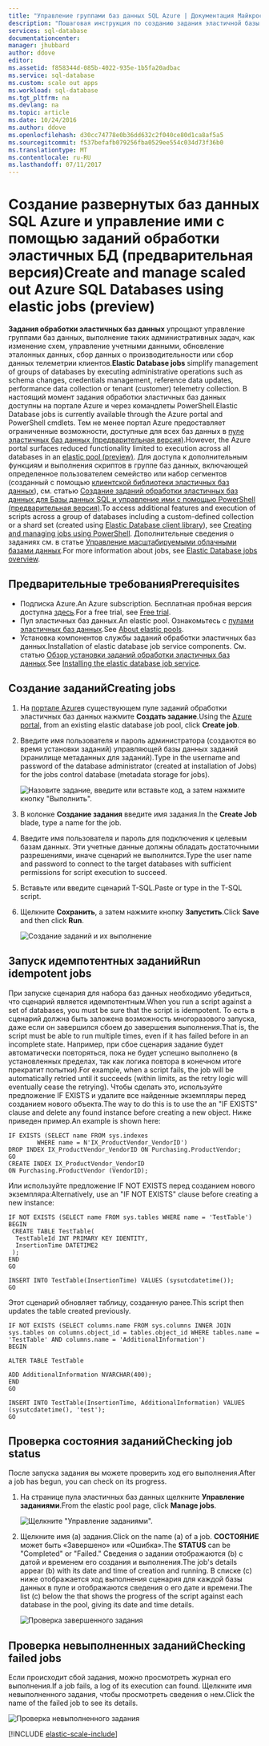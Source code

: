 ```yaml
---
title: "Управление группами баз данных SQL Azure | Документация Майкрософт"
description: "Пошаговая инструкция по созданию задания эластичной базы данных и управлению им."
services: sql-database
documentationcenter: 
manager: jhubbard
author: ddove
editor: 
ms.assetid: f858344d-085b-4022-935e-1b5fa20adbac
ms.service: sql-database
ms.custom: scale out apps
ms.workload: sql-database
ms.tgt_pltfrm: na
ms.devlang: na
ms.topic: article
ms.date: 10/24/2016
ms.author: ddove
ms.openlocfilehash: d30cc74778e0b36dd632c2f040ce80d1ca8af5a5
ms.sourcegitcommit: f537befafb079256fba0529ee554c034d73f36b0
ms.translationtype: MT
ms.contentlocale: ru-RU
ms.lasthandoff: 07/11/2017
---
```

# <a name="create-and-manage-scaled-out-azure-sql-databases-using-elastic-jobs-preview"></a><span data-ttu-id="0210b-103">Создание развернутых баз данных SQL Azure и управление ими с помощью заданий обработки эластичных БД (предварительная версия)</span><span class="sxs-lookup"><span data-stu-id="0210b-103">Create and manage scaled out Azure SQL Databases using elastic jobs (preview)</span></span>


<span data-ttu-id="0210b-104">**Задания обработки эластичных баз данных** упрощают управление группами баз данных, выполнение таких административных задач, как изменение схем, управление учетными данными, обновление эталонных данных, сбор данных о производительности или сбор данных телеметрии клиентов.</span><span class="sxs-lookup"><span data-stu-id="0210b-104">**Elastic Database jobs** simplify management of groups of databases by executing administrative operations such as schema changes, credentials management, reference data updates, performance data collection or tenant (customer) telemetry collection.</span></span> <span data-ttu-id="0210b-105">В настоящий момент задания обработки эластичных баз данных доступны на портале Azure и через командлеты PowerShell.</span><span class="sxs-lookup"><span data-stu-id="0210b-105">Elastic Database jobs is currently available through the Azure portal and PowerShell cmdlets.</span></span> <span data-ttu-id="0210b-106">Тем не менее портал Azure предоставляет ограниченные возможности, доступные для всех баз данных в [пуле эластичных баз данных (предварительная версия)](sql-database-elastic-pool.md).</span><span class="sxs-lookup"><span data-stu-id="0210b-106">However, the Azure portal surfaces reduced functionality limited to execution across all databases in an [elastic pool (preview)](sql-database-elastic-pool.md).</span></span> <span data-ttu-id="0210b-107">Для доступа к дополнительным функциям и выполнения скриптов в группе баз данных, включающей определенное пользователем семейство или набор сегментов (созданный с помощью [клиентской библиотеки эластичных баз данных](sql-database-elastic-scale-introduction.md)), см. статью [Создание заданий обработки эластичных баз данных для Базы данных SQL и управление ими с помощью PowerShell (предварительная версия)](sql-database-elastic-jobs-powershell.md).</span><span class="sxs-lookup"><span data-stu-id="0210b-107">To access additional features and execution of scripts across a group of databases including a custom-defined collection or a shard set (created using [Elastic Database client library](sql-database-elastic-scale-introduction.md)), see [Creating and managing jobs using PowerShell](sql-database-elastic-jobs-powershell.md).</span></span> <span data-ttu-id="0210b-108">Дополнительные сведения о заданиях см. в статье [Управление масштабируемыми облачными базами данных](sql-database-elastic-jobs-overview.md).</span><span class="sxs-lookup"><span data-stu-id="0210b-108">For more information about jobs, see [Elastic Database jobs overview](sql-database-elastic-jobs-overview.md).</span></span> 

## <a name="prerequisites"></a><span data-ttu-id="0210b-109">Предварительные требования</span><span class="sxs-lookup"><span data-stu-id="0210b-109">Prerequisites</span></span>
* <span data-ttu-id="0210b-110">Подписка Azure.</span><span class="sxs-lookup"><span data-stu-id="0210b-110">An Azure subscription.</span></span> <span data-ttu-id="0210b-111">Бесплатная пробная версия доступна [здесь](https://azure.microsoft.com/pricing/free-trial/).</span><span class="sxs-lookup"><span data-stu-id="0210b-111">For a free trial, see [Free trial](https://azure.microsoft.com/pricing/free-trial/).</span></span>
* <span data-ttu-id="0210b-112">Пул эластичных баз данных.</span><span class="sxs-lookup"><span data-stu-id="0210b-112">An elastic pool.</span></span> <span data-ttu-id="0210b-113">Ознакомьтесь с [пулами эластичных баз данных](sql-database-elastic-pool.md).</span><span class="sxs-lookup"><span data-stu-id="0210b-113">See [About elastic pools](sql-database-elastic-pool.md).</span></span>
* <span data-ttu-id="0210b-114">Установка компонентов службы заданий обработки эластичных баз данных.</span><span class="sxs-lookup"><span data-stu-id="0210b-114">Installation of elastic database job service components.</span></span> <span data-ttu-id="0210b-115">См. статью [Обзор установки заданий обработки эластичных баз данных](sql-database-elastic-jobs-service-installation.md).</span><span class="sxs-lookup"><span data-stu-id="0210b-115">See [Installing the elastic database job service](sql-database-elastic-jobs-service-installation.md).</span></span>

## <a name="creating-jobs"></a><span data-ttu-id="0210b-116">Создание заданий</span><span class="sxs-lookup"><span data-stu-id="0210b-116">Creating jobs</span></span>
1. <span data-ttu-id="0210b-117">На [портале Azure](https://portal.azure.com)в существующем пуле заданий обработки эластичных баз данных нажмите **Создать задание**.</span><span class="sxs-lookup"><span data-stu-id="0210b-117">Using the [Azure portal](https://portal.azure.com), from an existing elastic database job pool, click **Create job**.</span></span>
2. <span data-ttu-id="0210b-118">Введите имя пользователя и пароль администратора (создаются во время установки заданий) управляющей базы данных заданий (хранилище метаданных для заданий).</span><span class="sxs-lookup"><span data-stu-id="0210b-118">Type in the username and password of the database administrator (created at installation of Jobs) for the jobs control database (metadata storage for jobs).</span></span>
   
    ![Назовите задание, введите или вставьте код, а затем нажмите кнопку "Выполнить".][1]
3. <span data-ttu-id="0210b-120">В колонке **Создание задания** введите имя задания.</span><span class="sxs-lookup"><span data-stu-id="0210b-120">In the **Create Job** blade, type a name for the job.</span></span>
4. <span data-ttu-id="0210b-121">Введите имя пользователя и пароль для подключения к целевым базам данных. Эти учетные данные должны обладать достаточными разрешениями, иначе сценарий не выполнится.</span><span class="sxs-lookup"><span data-stu-id="0210b-121">Type the user name and password to connect to the target databases with sufficient permissions for script execution to succeed.</span></span>
5. <span data-ttu-id="0210b-122">Вставьте или введите сценарий T-SQL.</span><span class="sxs-lookup"><span data-stu-id="0210b-122">Paste or type in the T-SQL script.</span></span>
6. <span data-ttu-id="0210b-123">Щелкните **Сохранить**, а затем нажмите кнопку **Запустить**.</span><span class="sxs-lookup"><span data-stu-id="0210b-123">Click **Save** and then click **Run**.</span></span>
   
    ![Создание заданий и их выполнение][5]

## <a name="run-idempotent-jobs"></a><span data-ttu-id="0210b-125">Запуск идемпотентных заданий</span><span class="sxs-lookup"><span data-stu-id="0210b-125">Run idempotent jobs</span></span>
<span data-ttu-id="0210b-126">При запуске сценария для набора баз данных необходимо убедиться, что сценарий является идемпотентным.</span><span class="sxs-lookup"><span data-stu-id="0210b-126">When you run a script against a set of databases, you must be sure that the script is idempotent.</span></span> <span data-ttu-id="0210b-127">То есть в сценарий должна быть заложена возможность многоразового запуска, даже если он завершился сбоем до завершения выполнения.</span><span class="sxs-lookup"><span data-stu-id="0210b-127">That is, the script must be able to run multiple times, even if it has failed before in an incomplete state.</span></span> <span data-ttu-id="0210b-128">Например, при сбое сценария задание будет автоматически повторяться, пока не будет успешно выполнено (в установленных пределах, так как логика повтора в конечном итоге прекратит попытки).</span><span class="sxs-lookup"><span data-stu-id="0210b-128">For example, when a script fails, the job will be automatically retried until it succeeds (within limits, as the retry logic will eventually cease the retrying).</span></span> <span data-ttu-id="0210b-129">Чтобы сделать это, используйте предложение IF EXISTS и удалите все найденные экземпляры перед созданием нового объекта.</span><span class="sxs-lookup"><span data-stu-id="0210b-129">The way to do this is to use the an "IF EXISTS" clause and delete any found instance before creating a new object.</span></span> <span data-ttu-id="0210b-130">Ниже приведен пример.</span><span class="sxs-lookup"><span data-stu-id="0210b-130">An example is shown here:</span></span>

    IF EXISTS (SELECT name FROM sys.indexes
            WHERE name = N'IX_ProductVendor_VendorID')
    DROP INDEX IX_ProductVendor_VendorID ON Purchasing.ProductVendor;
    GO
    CREATE INDEX IX_ProductVendor_VendorID
    ON Purchasing.ProductVendor (VendorID);

<span data-ttu-id="0210b-131">Или используйте предложение IF NOT EXISTS перед созданием нового экземпляра:</span><span class="sxs-lookup"><span data-stu-id="0210b-131">Alternatively, use an "IF NOT EXISTS" clause before creating a new instance:</span></span>

    IF NOT EXISTS (SELECT name FROM sys.tables WHERE name = 'TestTable')
    BEGIN
     CREATE TABLE TestTable(
      TestTableId INT PRIMARY KEY IDENTITY,
      InsertionTime DATETIME2
     );
    END
    GO

    INSERT INTO TestTable(InsertionTime) VALUES (sysutcdatetime());
    GO

<span data-ttu-id="0210b-132">Этот сценарий обновляет таблицу, созданную ранее.</span><span class="sxs-lookup"><span data-stu-id="0210b-132">This script then updates the table created previously.</span></span>

    IF NOT EXISTS (SELECT columns.name FROM sys.columns INNER JOIN sys.tables on columns.object_id = tables.object_id WHERE tables.name = 'TestTable' AND columns.name = 'AdditionalInformation')
    BEGIN

    ALTER TABLE TestTable

    ADD AdditionalInformation NVARCHAR(400);
    END
    GO

    INSERT INTO TestTable(InsertionTime, AdditionalInformation) VALUES (sysutcdatetime(), 'test');
    GO


## <a name="checking-job-status"></a><span data-ttu-id="0210b-133">Проверка состояния заданий</span><span class="sxs-lookup"><span data-stu-id="0210b-133">Checking job status</span></span>
<span data-ttu-id="0210b-134">После запуска задания вы можете проверить ход его выполнения.</span><span class="sxs-lookup"><span data-stu-id="0210b-134">After a job has begun, you can check on its progress.</span></span>

1. <span data-ttu-id="0210b-135">На странице пула эластичных баз данных щелкните **Управление заданиями**.</span><span class="sxs-lookup"><span data-stu-id="0210b-135">From the elastic pool page, click **Manage jobs**.</span></span>
   
    ![Щелкните "Управление заданиями".][2]
2. <span data-ttu-id="0210b-137">Щелкните имя (a) задания.</span><span class="sxs-lookup"><span data-stu-id="0210b-137">Click on the name (a) of a job.</span></span> <span data-ttu-id="0210b-138">**СОСТОЯНИЕ** может быть «Завершено» или «Ошибка».</span><span class="sxs-lookup"><span data-stu-id="0210b-138">The **STATUS** can be "Completed" or "Failed."</span></span> <span data-ttu-id="0210b-139">Сведения о задании отображаются (b) с датой и временем его создания и выполнения.</span><span class="sxs-lookup"><span data-stu-id="0210b-139">The job's details appear (b) with its date and time of creation and running.</span></span> <span data-ttu-id="0210b-140">В списке (c) ниже отображается ход выполнения сценария для каждой базы данных в пуле и отображаются сведения о его дате и времени.</span><span class="sxs-lookup"><span data-stu-id="0210b-140">The list (c) below the that shows the progress of the script against each database in the pool, giving its date and time details.</span></span>
   
    ![Проверка завершенного задания][3]

## <a name="checking-failed-jobs"></a><span data-ttu-id="0210b-142">Проверка невыполненных заданий</span><span class="sxs-lookup"><span data-stu-id="0210b-142">Checking failed jobs</span></span>
<span data-ttu-id="0210b-143">Если происходит сбой задания, можно просмотреть журнал его выполнения.</span><span class="sxs-lookup"><span data-stu-id="0210b-143">If a job fails, a log of its execution can found.</span></span> <span data-ttu-id="0210b-144">Щелкните имя невыполненного задания, чтобы просмотреть сведения о нем.</span><span class="sxs-lookup"><span data-stu-id="0210b-144">Click the name of the failed job to see its details.</span></span>

![Проверка невыполненного задания][4]

[!INCLUDE [elastic-scale-include](../../includes/elastic-scale-include.md)]

<!--Image references-->
[1]: ./media/sql-database-elastic-jobs-create-and-manage/screen-1.png
[2]: ./media/sql-database-elastic-jobs-create-and-manage/click-manage-jobs.png
[3]: ./media/sql-database-elastic-jobs-create-and-manage/running-jobs.png
[4]: ./media/sql-database-elastic-jobs-create-and-manage/failed.png
[5]: ./media/sql-database-elastic-jobs-create-and-manage/screen-2.png


